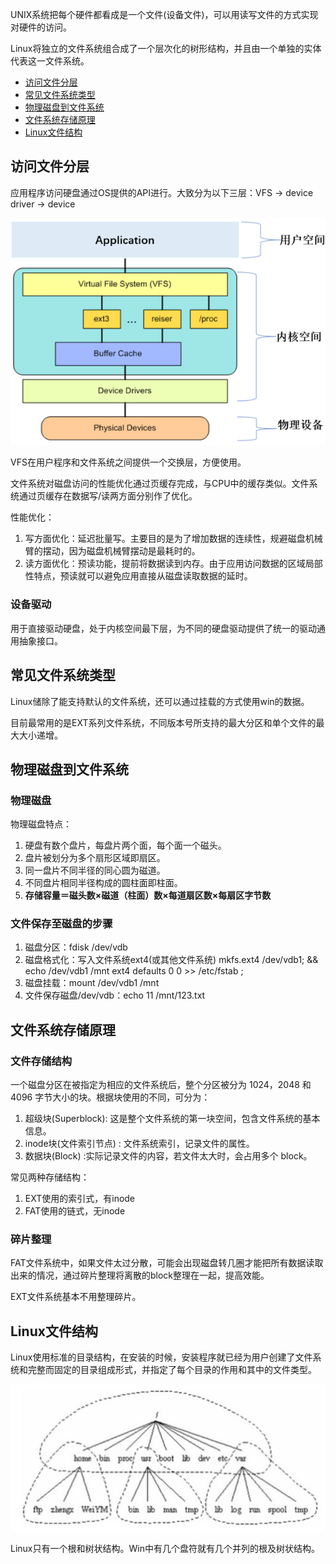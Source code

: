 UNIX系统把每个硬件都看成是一个文件(设备文件)，可以用读写文件的方式实现对硬件的访问。

Linux将独立的文件系统组合成了一个层次化的树形结构，并且由一个单独的实体代表这一文件系统。

- [访问文件分层](#访问文件分层)
- [常见文件系统类型](#常见文件系统类型)
- [物理磁盘到文件系统](#物理磁盘到文件系统)
- [文件系统存储原理](#文件系统存储原理)
- [Linux文件结构](#Linux文件结构)

## 访问文件分层

应用程序访问硬盘通过OS提供的API进行。大致分为以下三层：VFS -> device driver -> device

![文件分层](img/文件分层.png)

VFS在用户程序和文件系统之间提供一个交换层，方便使用。

文件系统对磁盘访问的性能优化通过页缓存完成，与CPU中的缓存类似。文件系统通过页缓存在数据写/读两方面分别作了优化。

性能优化：
1. 写方面优化：延迟批量写。主要目的是为了增加数据的连续性，规避磁盘机械臂的摆动，因为磁盘机械臂摆动是最耗时的。
2. 读方面优化：预读功能，提前将数据读到内存。由于应用访问数据的区域局部性特点，预读就可以避免应用直接从磁盘读取数据的延时。

### 设备驱动

用于直接驱动硬盘，处于内核空间最下层，为不同的硬盘驱动提供了统一的驱动通用抽象接口。

## 常见文件系统类型

Linux储除了能支持默认的文件系统，还可以通过挂载的方式使用win的数据。

目前最常用的是EXT系列文件系统，不同版本号所支持的最大分区和单个文件的最大大小递增。

## 物理磁盘到文件系统

### 物理磁盘

物理磁盘特点：
1. 硬盘有数个盘片，每盘片两个面，每个面一个磁头。
2. 盘片被划分为多个扇形区域即扇区。
3. 同一盘片不同半径的同心圆为磁道。
4. 不同盘片相同半径构成的圆柱面即柱面。
5. **存储容量＝磁头数×磁道（柱面）数×每道扇区数×每扇区字节数**

### 文件保存至磁盘的步骤

1. 磁盘分区：fdisk /dev/vdb
2. 磁盘格式化：写入文件系统ext4(或其他文件系统) mkfs.ext4 /dev/vdb1; && echo /dev/vdb1  /mnt ext4 defaults 0 0 >> /etc/fstab ; 
3. 磁盘挂载：mount  /dev/vdb1 /mnt
4. 文件保存磁盘/dev/vdb：echo 11 /mnt/123.txt

## 文件系统存储原理

### 文件存储结构

一个磁盘分区在被指定为相应的文件系统后，整个分区被分为 1024，2048 和 4096 字节大小的块。根据块使用的不同，可分为：
1. 超级块(Superblock): 这是整个文件系统的第一块空间，包含文件系统的基本信息。
2. inode块(文件索引节点) : 文件系统索引，记录文件的属性。
3. 数据块(Block) :实际记录文件的内容，若文件太大时，会占用多个 block。

常见两种存储结构：
1. EXT使用的索引式，有inode
2. FAT使用的链式，无inode

### 碎片整理

FAT文件系统中，如果文件太过分散，可能会出现磁盘转几圈才能把所有数据读取出来的情况，通过碎片整理将离散的block整理在一起，提高效能。

EXT文件系统基本不用整理碎片。

## Linux文件结构

Linux使用标准的目录结构，在安装的时候，安装程序就已经为用户创建了文件系统和完整而固定的目录组成形式，并指定了每个目录的作用和其中的文件类型。

![文件结构](img/文件结构.png)

Linux只有一个根和树状结构。Win中有几个盘符就有几个并列的根及树状结构。